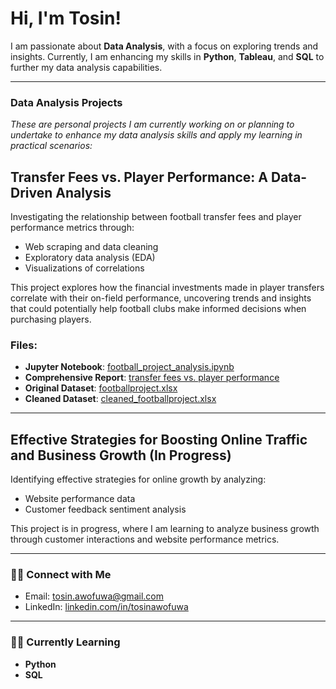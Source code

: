   # Hi, I'm Tosin!

I am passionate about **Data Analysis**, with a focus on exploring trends and insights. Currently, I am enhancing my skills in **Python**, **Tableau**, and **SQL** to further my data analysis capabilities.

---

### Data Analysis Projects
*These are personal projects I am currently working on or planning to undertake to enhance my data analysis skills and apply my learning in practical scenarios:*

## Transfer Fees vs. Player Performance: A Data-Driven Analysis

Investigating the relationship between football transfer fees and player performance metrics through:
- Web scraping and data cleaning
- Exploratory data analysis (EDA)
- Visualizations of correlations

This project explores how the financial investments made in player transfers correlate with their on-field performance, uncovering trends and insights that could potentially help football clubs make informed decisions when purchasing players.

### Files:
- **Jupyter Notebook**: [football_project_analysis.ipynb](football_project_analysis.ipynb)
- **Comprehensive Report**: [transfer fees vs. player performance](https://github.com/tosin-e/tosin-e/blob/main/Transfer%20Fees%20vs.%20Player%20Performance.md)
- **Original Dataset**: [footballproject.xlsx](https://github.com/tosin-e/tosin-e/blob/main/footballproject.xlsx)
- **Cleaned Dataset**: [cleaned_footballproject.xlsx](https://github.com/tosin-e/tosin-e/blob/main/cleaned_footballproject.xlsx)

---

## Effective Strategies for Boosting Online Traffic and Business Growth (In Progress)

Identifying effective strategies for online growth by analyzing:
- Website performance data
- Customer feedback sentiment analysis

This project is in progress, where I am learning to analyze business growth through customer interactions and website performance metrics.

---

### 🤳🏼 Connect with Me
- Email: [tosin.awofuwa@gmail.com](mailto:tosin.awofuwa@gmail.com)
- LinkedIn: [linkedin.com/in/tosinawofuwa](http://linkedin.com/in/tosinawofuwa)

---

### 👩‍💻 Currently Learning
- **Python**
- **SQL**
